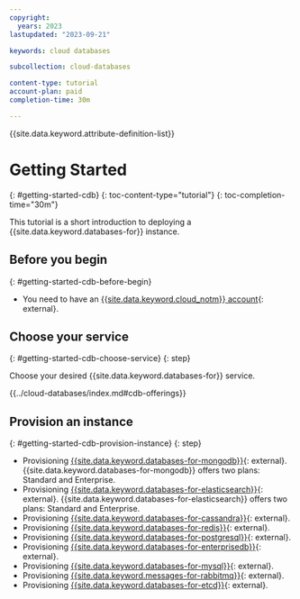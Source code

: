 ```yaml
---
copyright:
  years: 2023
lastupdated: "2023-09-21"

keywords: cloud databases

subcollection: cloud-databases

content-type: tutorial
account-plan: paid
completion-time: 30m

---
```


{{site.data.keyword.attribute-definition-list}}

# Getting Started
{: #getting-started-cdb}
{: toc-content-type="tutorial"}
{: toc-completion-time="30m"}

This tutorial is a short introduction to deploying a {{site.data.keyword.databases-for}} instance.

## Before you begin
{: #getting-started-cdb-before-begin}

- You need to have an [{{site.data.keyword.cloud_notm}} account](https://cloud.ibm.com/registration){: external}.

## Choose your service
{: #getting-started-cdb-choose-service}
{: step}

Choose your desired {{site.data.keyword.databases-for}} service.

{{../cloud-databases/index.md#cdb-offerings}}

## Provision an instance
{: #getting-started-cdb-provision-instance}
{: step}

- Provisioning [{{site.data.keyword.databases-for-mongodb}}](/docs/databases-for-mongodb?topic=databases-for-mongodb-provisioning){: external}. {{site.data.keyword.databases-for-mongodb}} offers two plans: Standard and Enterprise.
- Provisioning [{{site.data.keyword.databases-for-elasticsearch}}](/docs/databases-for-elasticsearch?topic=databases-for-elasticsearch-provisioning-new){: external}. {{site.data.keyword.databases-for-elasticsearch}} offers two plans: Standard and Enterprise.
- Provisioning [{{site.data.keyword.databases-for-cassandra}}](/docs/databases-for-cassandra?topic=databases-for-cassandra-provisioning){: external}.
- Provisioning [{{site.data.keyword.databases-for-redis}}](/docs/databases-for-redis?topic=databases-for-redis-provisioning){: external}.
- Provisioning [{{site.data.keyword.databases-for-postgresql}}](/docs/databases-for-postgresql?topic=databases-for-postgresql-provisioning){: external}.
- Provisioning [{{site.data.keyword.databases-for-enterprisedb}}](/docs/databases-for-enterprisedb?topic=databases-for-enterprisedb-provisioning){: external}.
- Provisioning [{{site.data.keyword.databases-for-mysql}}](/docs/databases-for-mysql?topic=databases-for-mysql-provisioning){: external}.
- Provisioning [{{site.data.keyword.messages-for-rabbitmq}}](/docs/messages-for-rabbitmq?topic=messages-for-rabbitmq-provisioning){: external}.
- Provisioning [{{site.data.keyword.databases-for-etcd}}](/docs/databases-for-etcd?topic=databases-for-etcd-provisioning){: external}.
